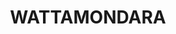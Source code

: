 ---
lastmod: '2025-04-06T06:05:20+00:00'
latitude: -33.898505
layout: suburb
longitude: 148.664838
postcode: '2794'
state: NSW
title: WATTAMONDARA
url: /nsw/wattamondara/
---